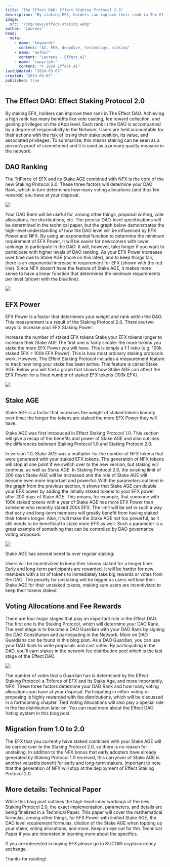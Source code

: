 ```yaml
---
title: "The Effect DAO: Effect Staking Protocol 2.0"
description: "By staking EFX, holders can improve their rank in The Effect DAO. Achieving a high rank has many benefits like vote casting, fee reward collection, and gaining privileges on the dApp level."
image:
  src: "/img/news/effect-staking.webp"
author: "Laurens"
head:
  meta:
    - name: "keywords"
      content: "AI, EFX, deepdive, technology, staking"
    - name: "author"
      content: "Laurens - Effect.AI"
    - name: "copyright"
      content: "© 2024 Effect.AI"
lastUpdated: "2024-03-07"
created: "2024-03-07"
published: true
---
```


## The Effect DAO: Effect Staking Protocol 2.0

By staking EFX, holders can improve their rank in The Effect DAO. Achieving a high rank has many benefits like vote casting, fee reward collection, and gaining privileges on the dApp level. Each rank in the DAO is accompanied by a degree of responsibility in the Network. Users are held accountable for their actions with the risk of losing their stake position, its value, and associated privileges. To summarize, this means staking can be seen as a person’s proof of commitment and it is used as a primary quality measure in the network.

## DAO Ranking

The TriForce of EFX and its Stake AGE combined with NFX is the core of the new Staking Protocol 2.0. These three factors will determine your DAO Rank, which in turn determines how many voting allocations (and thus fee rewards) you have at your disposal.

![](https://miro.medium.com/v2/resize:fit:720/format:webp/1*snW5nBTLyQHMWCv1XnCB1w.png)

Your DAO Rank will be useful for, among other things, proposal writing, vote allocations, fee distributions, etc. The precise DAO-level specifications will be determined in the technical paper, but the graph below demonstrates the high-level understanding of how the DAO level will be influenced by EFX Power and NFX. By using an exponential function to determine the minimum requirement of EFX Power, it will be easier for newcomers with lower rankings to participate in the DAO. It will, however, take longer if you want to participate with higher levels of DAO ranking. As your EFX Power increases over time due to Stake AGE (more on this later), and to keep things fair, there is an exponential increase in requirement for EFX (shown with the red line). Since NFX doesn’t have the feature of Stake AGE, it makes more sense to have a linear function that determines the minimum requirements per level (shown with the blue line):

![](https://miro.medium.com/v2/resize:fit:720/format:webp/0*EjOpPnzcgStRG79X)

## EFX Power

EFX Power is a factor that determines your weight and rank within the DAO. This measurement is a result of the Staking Protocol 2.0. There are two ways to increase your EFX Staking Power:

Increase the number of staked EFX tokens
Stake your EFX tokens longer to increase their Stake AGE
The first one is fairly simple: the more tokens you stake the more EFX Power you will have. This is simply a 1:1 ratio (e.g. 100k staked EFX = 100k EFX Power). This is how most ordinary staking protocols work. However, The Effect Staking Protocol includes a measurement feature to track how long your stake has been active. This feature is called Stake AGE. Below you will find a graph that shows how Stake AGE can affect the EFX Power for a fixed number of staked EFX tokens (100k EFX).

![](https://miro.medium.com/v2/resize:fit:720/format:webp/0*WqSBasfB0M6fHVW2)

## Stake AGE

Stake AGE is a factor that increases the weight of staked tokens linearly over time; the longer the tokens are staked the more EFX Power they will have.

Stake AGE was first introduced in Effect Staking Protocol 1.0. This section will give a recap of the benefits and power of Stake AGE and also outlines the differences between Staking Protocol 1.0 and Staking Protocol 2.0.

In version 1.0, Stake AGE was a multiplier for the number of NFX tokens that were generated with your staked EFX tokens. The generation of NFX tokens will stop at one point if we switch over to the new version, but staking will continue, as well as Stake AGE. In Staking Protocol 2.0, the existing limit of 200 days Stake AGE will be increased and the role of Stake AGE will become even more important and powerful. With the parameters outlined in the graph from the previous section, it shows that Stake AGE can double your EFX power by adding the initially staked tokens to your EFX power after 200 days of Stake AGE. This means, for example, that someone with 100k staked tokens with a year of Stake AGE has more EFX Power than someone who recently staked 200k EFX. The limit will be set in such a way that early and long-term members will greatly benefit from having staked their tokens longer. Also, it will make the Stake AGE not too powerful, as it still needs to be beneficial to stake more EFX as well. Such a parameter is a great example of something that can be controlled by DAO governance voting proposals.

![](https://miro.medium.com/v2/resize:fit:720/format:webp/0*cnSX-wam1SSSoVa2)

Stake AGE has several benefits over regular staking:

Users will be incentivized to keep their tokens staked for a longer time.
Early and long-term participants are rewarded.
It will be harder for new members with a lot of tokens to immediately take big rewards or votes from the DAO.
The penalty for unstaking will be bigger as users will lose their Stake AGE for their unstaked tokens, making sure users are incentivized to keep their tokens staked.

## Voting Allocations and Fee Rewards

There are four major stages that play an important role in the Effect DAO. The first one is the Staking Protocol, which will determine your DAO Rank. The next stage is to become a DAO Guardian with your DAO Rank by signing the DAO Constitution and participating in the Network. More on DAO Guardians can be found in this blog post. As a DAO Guardian, you can use your DAO Rank to write proposals and cast votes. By participating in the DAO, you’ll earn stakes in the network fee distribution pool which is the last stage of the Effect DAO.

![](https://miro.medium.com/v2/resize:fit:720/format:webp/1*rw_jP8fvKGDm7Mrzeu4u4A.png)

The number of votes that a Guardian has is determined by the Effect Staking Protocol: a Triforce of EFX and its Stake Age, and more importantly, NFX. These three factors determine your DAO Rank and how many voting allocations you have at your disposal. Participating in either voting or proposing is highly rewarded with fee distributions, which will be discussed in a forthcoming chapter. Tied Voting Allocations will also play a special role in the fee distribution later on. You can read more about the Effect DAO Voting system in this blog post.

## Migration from 1.0 to 2.0

The EFX that you currently have staked combined with your Stake AGE will be carried over to the Staking Protocol 2.0, so there is no reason for unstaking. In addition to the NFX bonus that early adopters have already generated by Staking Protocol 1.0 received, this carryover of Stake AGE is another valuable benefit for early and long-term stakers. Important to note that the generation of NFX will stop at the deployment of Effect Staking Protocol 2.0.

## More details: Technical Paper

While this blog post outlines the high-level inner workings of the new Staking Protocol 2.0, the exact implementation, parameters, and details are being finalized in a Technical Paper. This paper will cover the mathematical formulas, among other things, for EFX Power with limited Stake AGE, the DAO level requirement formulas, dilution of the Stake AGE when topping up your stake, voting allocations, and more. Keep an eye out for this Technical Paper if you are interested in learning more about the specifics.

If you are interested in buying EFX please go to KUCOIN cryptocurrency exchange.

Thanks for reading!
